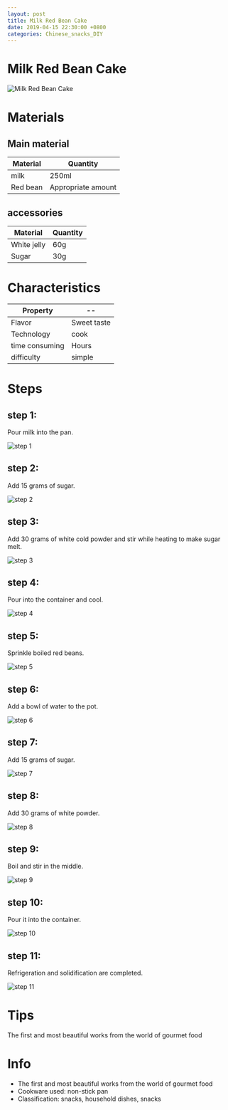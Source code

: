 ```yaml
---
layout: post
title: Milk Red Bean Cake
date: 2019-04-15 22:30:00 +0800
categories: Chinese_snacks_DIY
---
```


# Milk Red Bean Cake

![Milk Red Bean Cake]({{site.baseurl}}/img/424567/424567.jpg)

# Materials


## Main material

Material|Quantity
--|--
milk|250ml
Red bean|Appropriate amount

## accessories

Material|Quantity
--|--
White jelly|60g
Sugar|30g

# Characteristics

Property|--
--|--
Flavor|Sweet taste
Technology|cook
time consuming|Hours
difficulty|simple

# Steps

## step 1:

Pour milk into the pan.

![step 1]({{site.baseurl}}/img/424567/1.jpg)

## step 2:

Add 15 grams of sugar.

![step 2]({{site.baseurl}}/img/424567/2.jpg)

## step 3:

Add 30 grams of white cold powder and stir while heating to make sugar melt.

![step 3]({{site.baseurl}}/img/424567/3.jpg)

## step 4:

Pour into the container and cool.

![step 4]({{site.baseurl}}/img/424567/4.jpg)

## step 5:

Sprinkle boiled red beans.

![step 5]({{site.baseurl}}/img/424567/5.jpg)

## step 6:

Add a bowl of water to the pot.

![step 6]({{site.baseurl}}/img/424567/6.jpg)

## step 7:

Add 15 grams of sugar.

![step 7]({{site.baseurl}}/img/424567/7.jpg)

## step 8:

Add 30 grams of white powder.

![step 8]({{site.baseurl}}/img/424567/8.jpg)

## step 9:

Boil and stir in the middle.

![step 9]({{site.baseurl}}/img/424567/9.jpg)

## step 10:

Pour it into the container.

![step 10]({{site.baseurl}}/img/424567/10.jpg)

## step 11:

Refrigeration and solidification are completed.

![step 11]({{site.baseurl}}/img/424567/11.jpg)

# Tips

The first and most beautiful works from the world of gourmet food

# Info

- The first and most beautiful works from the world of gourmet food
- Cookware used: non-stick pan
- Classification: snacks, household dishes, snacks